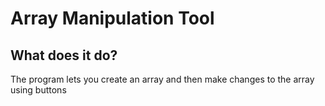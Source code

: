 # Array Manipulation Tool

## What does it do?

The program lets you create an array and then make changes to the array using buttons